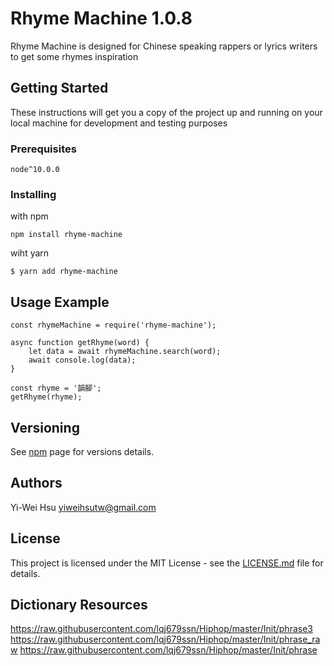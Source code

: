 # Rhyme Machine 1.0.8
Rhyme Machine is designed for Chinese speaking rappers or lyrics writers to get some rhymes inspiration 

## Getting Started

These instructions will get you a copy of the project up and running on your local machine for development and testing purposes

### Prerequisites

```
node^10.0.0
```

### Installing

with npm 
```
npm install rhyme-machine
```

wiht yarn
```
$ yarn add rhyme-machine
```

## Usage Example 

```
const rhymeMachine = require('rhyme-machine');

async function getRhyme(word) {
	let data = await rhymeMachine.search(word);
	await console.log(data);
}

const rhyme = '韻腳';
getRhyme(rhyme);
```

## Versioning

See [npm](https://www.npmjs.com/package/rhyme-machine) page for versions details.

## Authors

Yi-Wei Hsu
yiweihsutw@gmail.com

## License

This project is licensed under the MIT License - see the [LICENSE.md](LICENSE.md) file for details.

## Dictionary Resources

https://raw.githubusercontent.com/lqj679ssn/Hiphop/master/Init/phrase3
https://raw.githubusercontent.com/lqj679ssn/Hiphop/master/Init/phrase_raw
https://raw.githubusercontent.com/lqj679ssn/Hiphop/master/Init/phrase